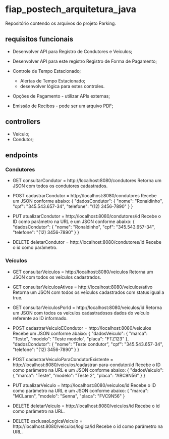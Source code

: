# fiap_postech_arquitetura_java
Repositório contendo os arquivos do projeto Parking.

## requisitos funcionais
- Desenvolver API para Registro de Condutores e Veículos;

- Desenvolver API para este registro Registro de Forma de Pagamento;

- Controle de Tempo Estacionado;
  - Alertas de Tempo Estacionado;
  - desenvolver lógica para estes controles.

- Opções de Pagamento - utilizar APIs externas;

- Emissão de Recibos - pode ser um arquivo PDF;

## controllers
- Veículo;
- Condutor;

## endpoints
### Condutores
  - GET consultarCondutor = http://localhost:8080/condutores
    Retorna um JSON com todos os condutores cadastrados.
    
  - POST cadastrarCondutor = http://localhost:8080/condutores
      Recebe um JSON conforme abaixo:
        {
          "dadosCondutor": {
          "nome": "Ronaldinho",
          "cpf": "345.543.657-34",
          "telefone": "(12) 3456-7890"
          }
        }
    
  - PUT atualizarCondutor = http://localhost:8080/condutores/id
        Recebe o ID como parâmetro na URL e um JSON conforme abaixo:
        {
          "dadosCondutor": {
          "nome": "Ronaldinho",
          "cpf": "345.543.657-34",
          "telefone": "(12) 3456-7890"
          }
        }
    
  - DELETE deletarCondutor = http://localhost:8080/condutores/id
      Recebe o id como parâmetro. 

### Veículos
  - GET consultarVeiculos = http://localhost:8080/veiculos
    Retorna um JSON com todos os veículos cadastrados.

  - GET consultarVeiculosAtivos = http://localhost:8080/veiculos/ativo
    Retorna um JSON com todos os veículos cadastrados com status igual a true.
    
  - GET consultarVeiculosPorId = http://localhost:8080/veiculos/id
    Retorna um JSON com todos os veículos cadastradosos dados do veículo referente ao ID informado.

  - POST cadastrarVeiculoECondutor = http://localhost:8080/veiculos
      Recebe um JSON conforme abaixo:
      {
        "dadosVeiculo": {
          "marca": "Teste",
          "modelo": "Teste modelo",
          "placa": "FTZ123"
      },
        "dadosCondutor": {
          "nome": "Teste condutor",
          "cpf": "345.543.657-34",
          "telefone": "(12) 3456-7890"
        }
      }
    
  - POST cadastrarVeiculoParaCondutorExistente = http://localhost:8080/veiculos/cadastrar-para-condutor/id
        Recebe o ID como parâmetro na URL e um JSON conforme abaixo:
        {
        "dadosVeiculo": {
          "marca": "Teste",
          "modelo": "Teste 2",
          "placa": "ABC9N56"
          }
        }
    
  - PUT atualizarVeiculo = http://localhost:8080/veiculos/id
        Recebe o ID como parâmetro na URL e um JSON conforme abaixo:
        {
          "marca": "MCLaren",
          "modelo": "Senna",
          "placa": "FVC9N56"
        }
    
  - DELETE deletarVeiculo = http://localhost:8080/veiculos/id
      Recebe o id como parâmetro na URL.
  
  - DELETE esclusaoLogicaVeiculo = http://localhost:8080/veiculos/logica/id
      Recebe o id como parâmetro na URL.

